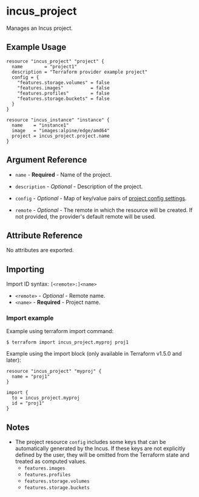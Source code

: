 # incus_project

Manages an Incus project.

## Example Usage

```hcl
resource "incus_project" "project" {
  name        = "project1"
  description = "Terraform provider example project"
  config = {
    "features.storage.volumes" = false
    "features.images"          = false
    "features.profiles"        = false
    "features.storage.buckets" = false
  }
}

resource "incus_instance" "instance" {
  name    = "instance1"
  image   = "images:alpine/edge/amd64"
  project = incus_project.project.name
}
```

## Argument Reference

* `name` - **Required** - Name of the project.

* `description` - *Optional* - Description of the project.

* `config` - *Optional* - Map of key/value pairs of [project config settings](https://linuxcontainers.org/incus/docs/main/reference/projects/).

* `remote` - *Optional* - The remote in which the resource will be created. If
	not provided, the provider's default remote will be used.

## Attribute Reference

No attributes are exported.

## Importing

Import ID syntax: `[<remote>:]<name>`

* `<remote>` - *Optional* - Remote name.
* `<name>` - **Required** - Project name.

### Import example

Example using terraform import command:

```shell
$ terraform import incus_project.myproj proj1
```

Example using the import block (only available in Terraform v1.5.0 and later):

```hcl
resource "incus_project" "myproj" {
  name = "proj1"
}

import {
  to = incus_project.myproj
  id = "proj1"
}
```

## Notes

* The project resource `config` includes some keys that can be automatically generated by the Incus.
  If these keys are not explicitly defined by the user, they will be omitted from the Terraform
  state and treated as computed values.
    - `features.images`
    - `features.profiles`
    - `features.storage.volumes`
    - `features.storage.buckets`
